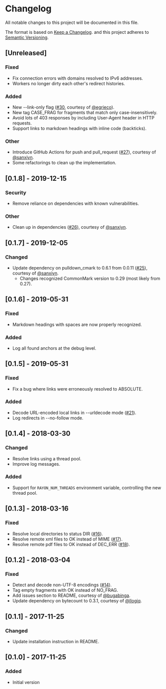 # Changelog
All notable changes to this project will be documented in this file.

The format is based on [Keep a Changelog].
and this project adheres to [Semantic Versioning].

## [Unreleased]
### Fixed
- Fix connection errors with domains resolved to IPv6 addresses.
- Workers no longer dirty each other's redirect histories.

### Added
- New --link-only flag ([#30], courtesy of [@egrieco]).
- New tag CASE_FRAG for fragments that match only case-insensitively.
- Avoid lots of 403 responses by including User-Agent header in HTTP requests.
- Support links to markdown headings with inline code (backticks).

### Other
- Introduce GitHub Actions for push and pull\_request ([#27]), courtesy of [@sanxiyn].
- Some refactorings to clean up the implementation.

## [0.1.8] - 2019-12-15
### Security
- Remove reliance on dependencies with known vulnerabilities.

### Other
- Clean up in dependencies ([#26]), courtesy of [@sanxiyn].

## [0.1.7] - 2019-12-05
### Changed
- Update dependency on pulldown\_cmark to 0.6.1 from 0.0.11 ([#25]), courtesy of [@sanxiyn].
  - Changes recognized CommonMark version to 0.29 (most likely from 0.27).

## [0.1.6] - 2019-05-31
### Fixed
- Markdown headings with spaces are now properly recognized.

### Added
- Log all found anchors at the debug level.

## [0.1.5] - 2019-05-31
### Fixed
- Fix a bug where links were erroneously resolved to ABSOLUTE.

### Added
- Decode URL-encoded local links in --urldecode mode ([#21]).
- Log redirects in --no-follow mode.

## [0.1.4] - 2018-03-30
### Changed
- Resolve links using a thread pool.
- Improve log messages.

### Added
- Support for `RAYON_NUM_THREADS` environment variable, controlling the
  new thread pool.

## [0.1.3] - 2018-03-16
### Fixed
- Resolve local directories to status DIR ([#16]).
- Resolve remote xml files to OK instead of MIME ([#17]).
- Resolve remote pdf files to OK instead of DEC\_ERR ([#18]).

## [0.1.2] - 2018-03-04
### Fixed
- Detect and decode non-UTF-8 encodings ([#14]).
- Tag empty fragments with OK instead of NO\_FRAG.
- Add issues section to README, courtesy of [@bugabinga].
- Update dependency on bytecount to 0.3.1, courtesy of [@llogiq].

## [0.1.1] - 2017-11-25
### Changed
- Update installation instruction in README.

## [0.1.0] - 2017-11-25
### Added
- Initial version


[@bugabinga]: https://github.com/bugabinga
[@egrieco]: https://github.com/egrieco
[@llogiq]: https://github.com/llogiq
[@sanxiyn]: https://github.com/sanxiyn
[#14]: https://github.com/mattias-p/linky/pull/14
[#16]: https://github.com/mattias-p/linky/pull/16
[#17]: https://github.com/mattias-p/linky/pull/17
[#18]: https://github.com/mattias-p/linky/pull/18
[#21]: https://github.com/mattias-p/linky/issues/21
[#25]: https://github.com/mattias-p/linky/pull/25
[#26]: https://github.com/mattias-p/linky/pull/26
[#27]: https://github.com/mattias-p/linky/pull/27
[#30]: https://github.com/mattias-p/linky/pull/30
[Keep a Changelog]: https://keepachangelog.com/en/1.0.0/
[Semantic Versioning]: https://semver.org/spec/v2.0.0.html
